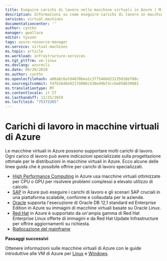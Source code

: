 ```yaml
---
title: Eseguire carichi di lavoro nelle macchine virtuali in Azure | Microsoft Docs
description: Informazioni su come eseguire carichi di lavoro in macchine virtuali di Azure.
services: virtual-machines
documentationcenter: ''
author: cynthn
manager: gwallace
editor: tysonn
tags: azure-resource-manager
ms.service: virtual-machines
ms.topic: article
ms.workload: infrastructure-services
ms.tgt_pltfrm: vm-linux
ms.devlang: azurecli
ms.date: 09/20/2019
ms.author: cynthn
ms.openlocfilehash: a08a8c6afd4670bea1c3775466d23135016bf08c
ms.sourcegitcommit: f4f626d6e92174086c530ed9bf3ccbe058639081
ms.translationtype: MT
ms.contentlocale: it-IT
ms.lasthandoff: 12/25/2019
ms.locfileid: "75373265"
---
```

# <a name="workloads-on-azure-virtual-machines"></a>Carichi di lavoro in macchine virtuali di Azure

Le macchine virtuali in Azure possono supportare molti carichi di lavoro. Ogni carico di lavoro può avere indicazioni specializzate sulla progettazione ottimale per le distribuzioni in macchine virtuali in Azure. Ecco alcune delle linee guida che è possibile offrire per carichi di lavoro specializzati.

- [High Performance Computing](./hpc/overview.md) in Azure usa macchine virtuali ottimizzate per CPU o GPU per risolvere problemi complessi a elevato utilizzo di calcolo.
- [SAP](./sap/get-started.md) in Azure può eseguire i carichi di lavoro e gli scenari SAP cruciali in una piattaforma scalabile, conforme e collaudata per le aziende.
- [Oracle](./oracle/oracle-considerations.md) supporta l'esecuzione di Oracle DB 12,1 standard ed Enterprise Edition in Azure su immagini di macchine virtuali basate su Oracle Linux.
- [Red Hat](./redhat/redhat-overview.md) in Azure è supportato da un'ampia gamma di Red Hat Enterprise Linux offerte di immagini e da Red Hat Update Infrastructure per offrire aggiornamenti su richiesta.
- [Riallocazione del mainframe](./mainframe-rehosting/overview.md)



**Passaggi successivi**

Ottenere informazioni sulle macchine virtuali di Azure con le guide introduttive alle VM di Azure per [Linux](../linux/quick-create-cli.md) e [Windows](../windows/quick-create-powershell.md).